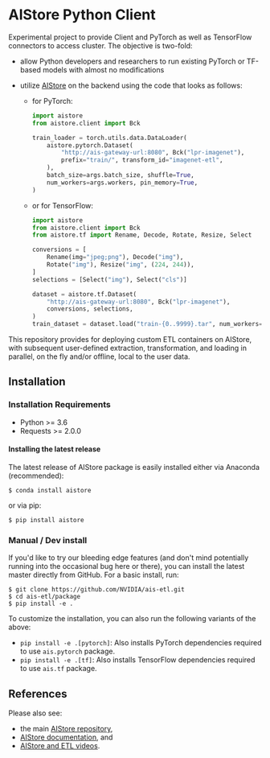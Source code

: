 # AIStore Python Client

Experimental project to provide Client and PyTorch as well as TensorFlow connectors to access cluster.
The objective is two-fold:
* allow Python developers and researchers to run existing PyTorch or TF-based models with almost no modifications
* utilize [AIStore](https://github.com/NVIDIA/aistore) on the backend using the code that looks as follows:

  * for PyTorch:
    ```python
    import aistore
    from aistore.client import Bck

    train_loader = torch.utils.data.DataLoader(
        aistore.pytorch.Dataset(
            "http://ais-gateway-url:8080", Bck("lpr-imagenet"),
            prefix="train/", transform_id="imagenet-etl",
        ),
        batch_size=args.batch_size, shuffle=True,
        num_workers=args.workers, pin_memory=True,
    )
    ```

  * or for TensorFlow:
    ```python
    import aistore
    from aistore.client import Bck
    from aistore.tf import Rename, Decode, Rotate, Resize, Select

    conversions = [
        Rename(img="jpeg;png"), Decode("img"),
        Rotate("img"), Resize("img", (224, 244)),
    ]
    selections = [Select("img"), Select("cls")]

    dataset = aistore.tf.Dataset(
        "http://ais-gateway-url:8080", Bck("lpr-imagenet"),
        conversions, selections,
    )
    train_dataset = dataset.load("train-{0..9999}.tar", num_workers=64)
    ```

This repository provides for deploying custom ETL containers on AIStore, with subsequent user-defined
extraction, transformation, and loading in parallel, on the fly and/or offline, local to the user data.

## Installation

### Installation Requirements

* Python >= 3.6
* Requests >= 2.0.0

#### Installing the latest release

The latest release of AIStore package is easily installed either via Anaconda (recommended):

```console
$ conda install aistore
```

or via pip:
```console
$ pip install aistore
```

### Manual / Dev install

If you'd like to try our bleeding edge features (and don't mind potentially running into the occasional bug here or there), you can install the latest master directly from GitHub. For a basic install, run:

```console
$ git clone https://github.com/NVIDIA/ais-etl.git
$ cd ais-etl/package
$ pip install -e .
```
To customize the installation, you can also run the following variants of the above:

* `pip install -e .[pytorch]`: Also installs PyTorch dependencies required to use `ais.pytorch` package.
* `pip install -e .[tf]`: Also installs TensorFlow dependencies required to use `ais.tf` package.

## References

Please also see:
* the main [AIStore repository](https://github.com/NVIDIA/aistore),
* [AIStore documentation](https://aiatscale.org/docs), and
* [AIStore and ETL videos](https://github.com/NVIDIA/aistore/blob/master/docs/videos.md).
